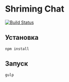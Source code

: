 # Shriming Chat
[![Build Status](https://travis-ci.org/shriming/chat.svg)](https://travis-ci.org/shriming/chat)

## Установка
`npm install`
## Запуск
`gulp`